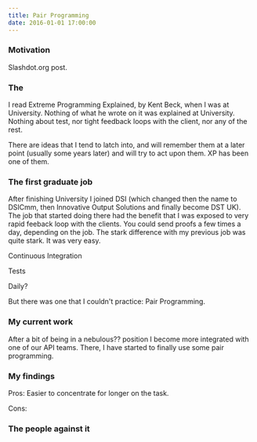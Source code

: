 ```yaml
---
title: Pair Programming
date: 2016-01-01 17:00:00
---
```


### Motivation

Slashdot.org post.

### The

I read Extreme Programming Explained, by Kent Beck, when I was at University. Nothing of what he wrote on it was explained at University. Nothing about test, nor tight feedback loops with the client, nor any of the rest.

There are ideas that I tend to latch into, and will remember them at a later point (usually some years later) and will try to act upon them. XP has been one of them.

### The first graduate job

After finishing University I joined DSI (which changed then the name to DSICmm, then Innovative Output Solutions and finally become DST UK). The job that started doing there had the benefit that I was exposed to very rapid feeback loop with the clients. You could send proofs a few times a day, depending on the job. The stark difference with my previous job was quite stark. It was very easy.

Continuous Integration

Tests

Daily?

But there was one that I couldn't practice: Pair Programming.

### My current work

After a bit of being in a nebulous?? position I become more integrated with one of our API teams. There, I have started to finally use some pair programming.

### My findings

Pros:
Easier to concentrate for longer on the task.

Cons:

### The people against it

